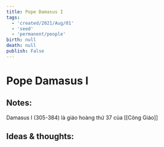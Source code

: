 ```yaml
---
title: Pope Damasus I
tags:
  - 'created/2021/Aug/01'
  - 'seed'
  - 'permanent/people'
birth: null
death: null
publish: False
---
```

# Pope Damasus I

## Notes:
Damasus I (305-384) là giáo hoàng thứ 37 của [[Công Giáo]]

## Ideas & thoughts:
